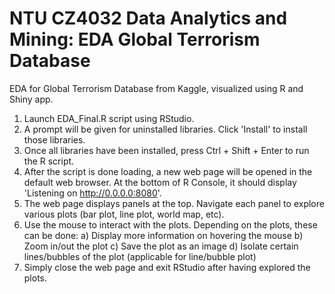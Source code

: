 # NTU CZ4032 Data Analytics and Mining: EDA Global Terrorism Database
EDA for Global Terrorism Database from Kaggle, visualized using R and Shiny app.

1) Launch EDA_Final.R script using RStudio.
2) A prompt will be given for uninstalled libraries. Click 'Install' to install those libraries.
3) Once all libraries have been installed, press Ctrl + Shift + Enter to run the R script. 
4) After the script is done loading, a new web page will be opened in the default web browser. At the bottom of R Console, it should display 'Listening on http://0.0.0.0:8080'.
5) The web page displays panels at the top. Navigate each panel to explore various plots (bar plot, line plot, world map, etc).
6) Use the mouse to interact with the plots. Depending on the plots, these can be done:
  a) Display more information on hovering the mouse 
  b) Zoom in/out the plot
  c) Save the plot as an image
  d) Isolate certain lines/bubbles of the plot (applicable for line/bubble plot)
7) Simply close the web page and exit RStudio after having explored the plots.
